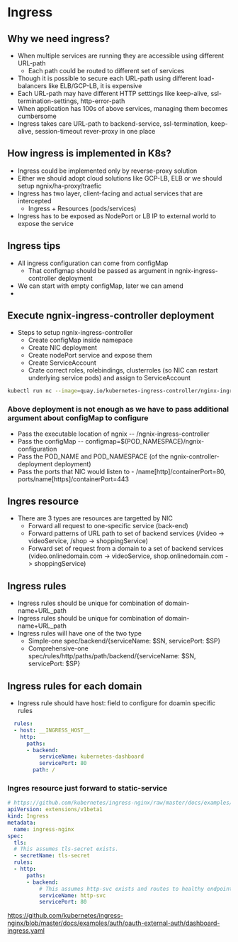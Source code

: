 # Ingress

## Why we need ingress?

* When multiple services are running they are accessible using different URL-path
  * Each path could be routed to different set of services
* Though it is possible to secure each URL-path using different load-balancers like ELB/GCP-LB, it is expensive
* Each URL-path may have different HTTP setttings like keep-alive, ssl-termination-settings, http-error-path
* When application has 100s of above services, managing them becomes cumbersome
* Ingress takes care URL-path to backend-service, ssl-termination, keep-alive, session-timeout rever-proxy in one place

## How ingress is implemented in K8s?

* Ingress could be implemented only by reverse-proxy solution
* Either we should adopt cloud solutions like GCP-LB, ELB or we should setup ngnix/ha-proxy/traefic
* Ingress has two layer, client-facing and actual services that are intercepted
  * Ingress + Resources (pods/services)
* Ingress has to be exposed as NodePort or LB IP to external world to expose the service

## Ingress tips

* All ingress configuration can come from configMap
  * That configmap should be passed as argument in ngnix-ingress-controller deployment
* We can start with empty configMap, later we can amend
* 


## Execute ngnix-ingress-controller deployment

* Steps to setup ngnix-ingress-controller
  * Create configMap inside namepace
  * Create NIC deployment
  * Create nodePort service and expose them
  * Create ServiceAccount 
  * Crate correct roles, rolebindings, clusterroles (so NIC can restart underlying service pods) and assign to ServiceAccount

```bash
kubectl run nc --image=quay.io/kubernetes-ingress-controller/nginx-ingress-controller:0.25.1 --dry-run -o yaml
```
### Above deployment is not enough as we have to pass additional argument about configMap to configure

* Pass the executable location of ngnix -- /ngnix-ingress-controller
* Pass the configMap -- configmap=$(POD_NAMESPACE)/ngnix-configuration
* Pass the POD_NAME and POD_NAMESPACE (of the ngnix-controller-deployment deployment)
* Pass the ports that NIC would listen to - /name[http]/containerPort=80, ports/name[https]/containerPort=443

## Ingres resource

* There are 3 types are resources are targetted by NIC
  * Forward all request to one-specific service (back-end)
  * Forward patterns of URL path to set of backend services (/video -> videoService, /shop -> shoppingService)
  * Forward set of request from a domain to a set of backend services (video.onlinedomain.com -> videoService, shop.onlinedomain.com -> shoppingService)

## Ingress rules

* Ingress rules should be unique for combination of domain-name+URL_path
* Ingress rules should be unique for combination of domain-name+URL_path
* Ingress rules will have one of the two type
  * Simple-one spec/backend/{serviceName: $SN, servicePort: $SP}
  * Comprehensive-one spec/rules/http/paths/path/backend/{serviceName: $SN, servicePort: $SP}

## Ingress rules for each domain

* Ingress rule should have host: field to configure for doamin specific rules
```yaml
  rules:
  - host: __INGRESS_HOST__
    http:
      paths:
      - backend:
          serviceName: kubernetes-dashboard
          servicePort: 80
        path: /
```

### Ingres resource just forward to static-service

```yaml
# https://github.com/kubernetes/ingress-nginx/raw/master/docs/examples/static-ip/nginx-ingress.yaml
apiVersion: extensions/v1beta1
kind: Ingress
metadata:
  name: ingress-nginx
spec:
  tls:
  # This assumes tls-secret exists.
  - secretName: tls-secret
  rules:
  - http:
      paths:
      - backend:
          # This assumes http-svc exists and routes to healthy endpoints.
          serviceName: http-svc
          servicePort: 80
```          

https://github.com/kubernetes/ingress-nginx/blob/master/docs/examples/auth/oauth-external-auth/dashboard-ingress.yaml